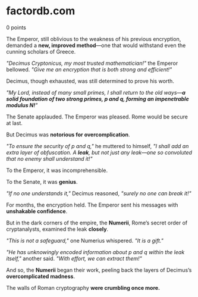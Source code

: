 # factordb.com
0 points

The Emperor, still oblivious to the weakness of his previous encryption, demanded a **new, improved method**—one that would withstand even the cunning scholars of Greece.  

*"Decimus Cryptonicus, my most trusted mathematician!"* the Emperor bellowed. *"Give me an encryption that is both strong and efficient!"*  

Decimus, though exhausted, was still determined to prove his worth.  

*"My Lord, instead of many small primes, I shall return to the old ways—**a solid foundation of two strong primes, $p$ and $q$, forming an impenetrable modulus $N$!**"*  

The Senate applauded. The Emperor was pleased. Rome would be secure at last.  

But Decimus was **notorious for overcomplication**.  

*"To ensure the security of $p$ and $q$,"* he muttered to himself, *"I shall add an extra layer of obfuscation. A **leak**, but not just any leak—one so convoluted that no enemy shall understand it!"*  

To the Emperor, it was incomprehensible.  

To the Senate, it was **genius**.  

*"If no one understands it,"* Decimus reasoned, *"surely no one can break it!"*  

For months, the encryption held. The Emperor sent his messages with **unshakable confidence**.  

But in the dark corners of the empire, the **Numerii**, Rome’s secret order of cryptanalysts, examined the leak **closely**.  

*"This is not a safeguard,"* one Numerius whispered. *"It is a gift."*  

*"He has unknowingly encoded information about $p$ and $q$ within the leak itself,"* another said. *"With effort, we can extract them!"*  

And so, the **Numerii** began their work, peeling back the layers of Decimus’s **overcomplicated madness**.  

The walls of Roman cryptography **were crumbling once more.**  

